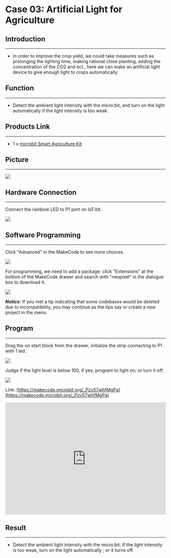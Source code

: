# Case 03: Artificial Light for Agriculture


##  Introduction
---

- In order to improve the crop yield, we could take measures such as prolonging the lighting time, making rational close planting,  adding the concentration of the CO2 and ect., here we can make an artificial light device to give enough light to crops automatically. 

##  Function
---
- Detect the ambient light intensity with the micro:bit, and turn on the light automatically if the light intensity is too weak. 

## Products Link
---
- 1 x [microbit Smart Agriculture Kit](https://www.elecfreaks.com/micro-bit-smart-agriculture-kit-without-micro-bit-board.html)

## Picture
---
![](./images/microbit-Smart-Agriculture-Kit-case-01-02.png)

## Hardware Connection
---

Connect the rainbow LED to P1 port on IoT:bit. 

![](./images/microbit-Smart-Agriculture-Kit-case-03-03.png)

## Software Programming 

---

Click "Advanced" in the MakeCode to see more choices.

![](./images/microbit-Smart-Agriculture-Kit-case-01-04.png)

For programming, we need to add a package: click "Extensions" at the bottom of the MakeCode drawer and search with "neopixel" in the dialogue box to download it. 

![](./images/microbit-Smart-Agriculture-Kit-case-03-06.png)

***Notice:*** If you met a tip indicating that some codebases would be deleted due to incompatibility, you may continue as the tips say or create a new project in the menu. 

## Program

---

Drag the on start block from the drawer, initialize the strip connecting to P1 with 1 led. 

![](./images/microbit-Smart-Agriculture-Kit-case-03-07.png)

Judge if the light level is below 100, if yes, program to light on; or turn it off. 

![](./images/microbit-Smart-Agriculture-Kit-case-03-08.png)

Link: [https://makecode.microbit.org/_Pzv57whfMgPa](https://makecode.microbit.org/_Pzv57whfMgPa)

<div style="position:relative;height:0;padding-bottom:70%;overflow:hidden;">
<iframe style="position:absolute;top:0;left:0;width:100%;height:100%;" src="https://makecode.microbit.org/#pub:https://makecode.microbit.org/_Pzv57whfMgPa" frameborder="0" sandbox="allow-popups allow-forms allow-scripts allow-same-origin">
</iframe>
</div>  


## Result
---
- Detect the ambient light intensity with the micro:bit, if the light intensity is too weak, turn on the light automatically ; or it turns off. 



